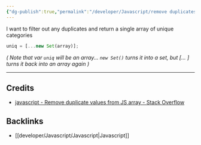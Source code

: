 ```yaml
---
{"dg-publish":true,"permalink":"/developer/Javascript/remove duplicates in Array/"}
---
```


I want to filter out any duplicates and return a single array of unique categories

```javascript
uniq = [...new Set(array)];
```

_( Note that var `uniq` will be an array... `new Set()` turns it into a set, but [... ] turns it back into an array again )_

---
## Credits
- [javascript - Remove duplicate values from JS array - Stack Overflow](https://stackoverflow.com/questions/9229645/remove-duplicate-values-from-js-array)

## Backlinks
- [[developer/Javascript/Javascript\|Javascript]]